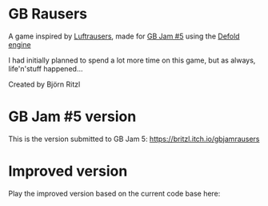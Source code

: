 # GB Rausers
A game inspired by [Luftrausers](http://www.luftrausers.com), made for [GB Jam #5](https://itch.io/jam/gbjam-5) using the [Defold engine](http://www.defold.com)

I had initially planned to spend a lot more time on this game, but as always, life'n'stuff happened...

Created by Björn Ritzl

# GB Jam #5 version
This is the version submitted to GB Jam 5: https://britzl.itch.io/gbjamrausers

# Improved version
Play the improved version based on the current code base here: 
